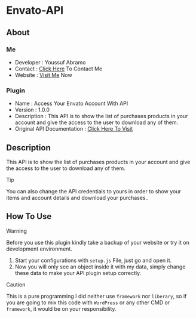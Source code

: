 # Envato-API

## About
### Me
+ Developer : Youssuf Abramo
+ Contact : [Click Here](https://bit.ly/m/abramo) To Contact Me
+ Website : [Visit Me](https://abramo.xyz) Now
### Plugin
+ Name : Access Your Envato Account With API
+ Version : 1.0.0
+ Description : This API is to show the list of purchases products in your account and give the access to the user to download any of them.
+ Original API Documentation : [Click Here To Visit](https://build.envato.com/api/)

## Description

 This API is to show the list of purchases products in your account and give the access to the user to download any of them.

> [!TIP]
> You can also change the API credentials to yours in order to show your items and account details and download your purchases..

## How To Use

> [!WARNING]
> Before you use this plugin kindly take a backup of your website or try it on development environment.

1. Start your configurations with `setup.js` File, just go and open it.
2. Now you will only see an object inside it with my data, simply change these data to make your API plugin setup correctly.

> [!CAUTION]
> This is a pure programming I did neither use `framework` nor `liberary`, so if you are going to mix this code with `WordPress` or any other CMD or `framework`, it would be on your responsibility.